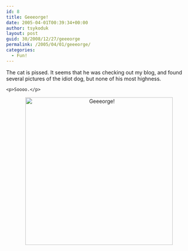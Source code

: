 ```yaml
---
id: 8
title: Geeeorge!
date: 2005-04-01T00:39:34+00:00
author: tsykoduk
layout: post
guid: 30/2008/12/27/geeeorge
permalink: /2005/04/01/geeeorge/
categories:
  - Fun!
---
```

<p>The cat is pissed. It seems that he was checking out my blog, and found several pictures of the idiot dog, but none of his most highness.</p>


	<p>Soooo.</p>


<center><img src="http://nokes.name/photos/albums/userpics/10001/normal_George%20Closeup.jpg" alt="Geeeorge!" hight="400" width="400"/></center>